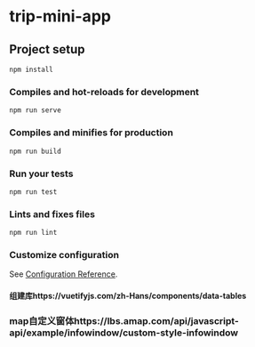 # trip-mini-app

## Project setup
```
npm install
```

### Compiles and hot-reloads for development
```
npm run serve
```

### Compiles and minifies for production
```
npm run build
```

### Run your tests
```
npm run test
```

### Lints and fixes files
```
npm run lint
```

### Customize configuration
See [Configuration Reference](https://cli.vuejs.org/config/).

#### 组建库https://vuetifyjs.com/zh-Hans/components/data-tables

###  map自定义窗体https://lbs.amap.com/api/javascript-api/example/infowindow/custom-style-infowindow